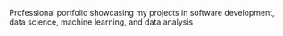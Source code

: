 Professional portfolio showcasing my projects in software development, data science, machine learning, and data analysis

